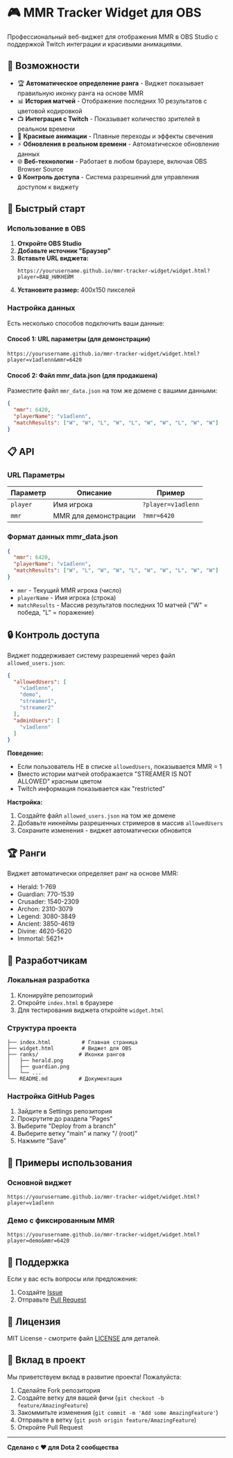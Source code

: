 # 🎮 MMR Tracker Widget для OBS

Профессиональный веб-виджет для отображения MMR в OBS Studio с поддержкой Twitch интеграции и красивыми анимациями.

## 🌟 Возможности

- 🏆 **Автоматическое определение ранга** - Виджет показывает правильную иконку ранга на основе MMR
- 📊 **История матчей** - Отображение последних 10 результатов с цветовой кодировкой
- 📺 **Интеграция с Twitch** - Показывает количество зрителей в реальном времени
- 🎨 **Красивые анимации** - Плавные переходы и эффекты свечения
- ⚡ **Обновления в реальном времени** - Автоматическое обновление данных
- 🌐 **Веб-технологии** - Работает в любом браузере, включая OBS Browser Source
- 🔒 **Контроль доступа** - Система разрешений для управления доступом к виджету

## 🚀 Быстрый старт

### Использование в OBS

1. **Откройте OBS Studio**
2. **Добавьте источник "Браузер"**
3. **Вставьте URL виджета:**
   ```
   https://yourusername.github.io/mmr-tracker-widget/widget.html?player=ВАШ_НИКНЕЙМ
   ```
4. **Установите размер:** 400x150 пикселей

### Настройка данных

Есть несколько способов подключить ваши данные:

#### Способ 1: URL параметры (для демонстрации)
```
https://yourusername.github.io/mmr-tracker-widget/widget.html?player=v1adlenn&mmr=6420
```

#### Способ 2: Файл mmr_data.json (для продакшена)
Разместите файл `mmr_data.json` на том же домене с вашими данными:

```json
{
  "mmr": 6420,
  "playerName": "v1adlenn",
  "matchResults": ["W", "W", "L", "W", "L", "W", "W", "L", "W", "W"]
}
```

## 📋 API

### URL Параметры

| Параметр | Описание | Пример |
|----------|----------|---------|
| `player` | Имя игрока | `?player=v1adlenn` |
| `mmr` | MMR для демонстрации | `?mmr=6420` |

### Формат данных mmr_data.json

```json
{
  "mmr": 6420,
  "playerName": "v1adlenn",
  "matchResults": ["W", "L", "W", "W", "L", "W", "W", "L", "W", "W"]
}
```

- `mmr` - Текущий MMR игрока (число)
- `playerName` - Имя игрока (строка)
- `matchResults` - Массив результатов последних 10 матчей ("W" = победа, "L" = поражение)

## 🔒 Контроль доступа

Виджет поддерживает систему разрешений через файл `allowed_users.json`:

```json
{
  "allowedUsers": [
    "v1adlenn",
    "demo",
    "streamer1",
    "streamer2"
  ],
  "adminUsers": [
    "v1adlenn"
  ]
}
```

**Поведение:**
- Если пользователь НЕ в списке `allowedUsers`, показывается MMR = 1
- Вместо истории матчей отображается "STREAMER IS NOT ALLOWED" красным цветом
- Twitch информация показывается как "restricted"

**Настройка:**
1. Создайте файл `allowed_users.json` на том же домене
2. Добавьте никнеймы разрешенных стримеров в массив `allowedUsers`
3. Сохраните изменения - виджет автоматически обновится

## 🏆 Ранги

Виджет автоматически определяет ранг на основе MMR:

- Herald: 1-769
- Guardian: 770-1539  
- Crusader: 1540-2309
- Archon: 2310-3079
- Legend: 3080-3849
- Ancient: 3850-4619
- Divine: 4620-5620
- Immortal: 5621+

## 🔧 Разработчикам

### Локальная разработка

1. Клонируйте репозиторий
2. Откройте `index.html` в браузере
3. Для тестирования виджета откройте `widget.html`

### Структура проекта

```
├── index.html          # Главная страница
├── widget.html         # Виджет для OBS
├── ranks/             # Иконки рангов
│   ├── herald.png
│   ├── guardian.png
│   └── ...
└── README.md          # Документация
```

### Настройка GitHub Pages

1. Зайдите в Settings репозитория
2. Прокрутите до раздела "Pages"
3. Выберите "Deploy from a branch"
4. Выберите ветку "main" и папку "/ (root)"
5. Нажмите "Save"

## 🎯 Примеры использования

### Основной виджет
```
https://yourusername.github.io/mmr-tracker-widget/widget.html?player=v1adlenn
```

### Демо с фиксированным MMR
```
https://yourusername.github.io/mmr-tracker-widget/widget.html?player=demo&mmr=6420
```

## 📱 Поддержка

Если у вас есть вопросы или предложения:

1. Создайте [Issue](https://github.com/yourusername/mmr-tracker-widget/issues)
2. Отправьте [Pull Request](https://github.com/yourusername/mmr-tracker-widget/pulls)

## 📄 Лицензия

MIT License - смотрите файл [LICENSE](LICENSE) для деталей.

## 🤝 Вклад в проект

Мы приветствуем вклад в развитие проекта! Пожалуйста:

1. Сделайте Fork репозитория
2. Создайте ветку для вашей фичи (`git checkout -b feature/AmazingFeature`)
3. Закоммитьте изменения (`git commit -m 'Add some AmazingFeature'`)
4. Отправьте в ветку (`git push origin feature/AmazingFeature`)
5. Откройте Pull Request

---

**Сделано с ❤️ для Dota 2 сообщества** 
